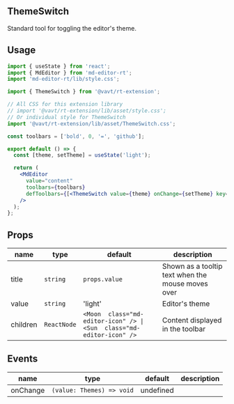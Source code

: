 ## ThemeSwitch

Standard tool for toggling the editor's theme.

## Usage

```jsx
import { useState } from 'react';
import { MdEditor } from 'md-editor-rt';
import 'md-editor-rt/lib/style.css';

import { ThemeSwitch } from '@vavt/rt-extension';

// All CSS for this extension library
// import '@vavt/rt-extension/lib/asset/style.css';
// Or individual style for ThemeSwitch
import '@vavt/rt-extension/lib/asset/ThemeSwitch.css';

const toolbars = ['bold', 0, '=', 'github'];

export default () => {
  const [theme, setTheme] = useState('light');

  return (
    <MdEditor
      value="content"
      toolbars={toolbars}
      defToolbars={[<ThemeSwitch value={theme} onChange={setTheme} key="ThemeSwitch" />]}
    />
  );
};
```

## Props

| name | type | default | description |
| --- | --- | --- | --- |
| title | `string` | `props.value` | Shown as a tooltip text when the mouse moves over |
| value | `string` | 'light' | Editor's theme |
| children | `ReactNode` | `<Moon  class="md-editor-icon" /> \| <Sun  class="md-editor-icon" />` | Content displayed in the toolbar |

## Events

| name     | type                      | default   | description |
| -------- | ------------------------- | --------- | ----------- |
| onChange | `(value: Themes) => void` | undefined |             |
